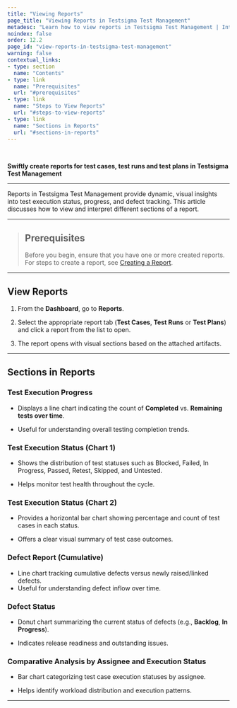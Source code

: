 ```yaml
---
title: "Viewing Reports"
page_title: "Viewing Reports in Testsigma Test Management"
metadesc: "Learn how to view reports in Testsigma Test Management | Interpret different sections of a report and analyze test execution, track progress, and identify defects"
noindex: false
order: 12.2
page_id: "view-reports-in-testsigma-test-management"
warning: false
contextual_links:
- type: section
  name: "Contents"
- type: link
  name: "Prerequisites"
  url: "#prerequisites"
- type: link
  name: "Steps to View Reports"
  url: "#steps-to-view-reports"
- type: link
  name: "Sections in Reports"
  url: "#sections-in-reports"
---
```


<br>

**Swiftly create reports for test cases, test runs and test plans in Testsigma Test Management**

---

Reports in Testsigma Test Management provide dynamic, visual insights into test execution status, progress, and defect tracking. This article discusses how to view and interpret different sections of a report.

---

> ## **Prerequisites**
> 
> Before you begin, ensure that you have one or more created reports. For steps to create a report, see [Creating a Report]().

---

## **View Reports**

1. From the **Dashboard**, go to **Reports**. 

2. Select the appropriate report tab (**Test Cases**, **Test Runs** or **Test Plans**) and click a report from the list to open.

3. The report opens with visual sections based on the attached artifacts.

---

## **Sections in Reports**

### **Test Execution Progress**

- Displays a line chart indicating the count of **Completed** vs. **Remaining tests over time**.

- Useful for understanding overall testing completion trends.

### **Test Execution Status (Chart 1)**

- Shows the distribution of test statuses such as Blocked, Failed, In Progress, Passed, Retest, Skipped, and Untested.

- Helps monitor test health throughout the cycle.

### **Test Execution Status (Chart 2)**

- Provides a horizontal bar chart showing percentage and count of test cases in each status.

- Offers a clear visual summary of test case outcomes.

### **Defect Report (Cumulative)**

- Line chart tracking cumulative defects versus newly raised/linked defects.
- Useful for understanding defect inflow over time.

### **Defect Status**

- Donut chart summarizing the current status of defects (e.g., **Backlog**, **In Progress**).

- Indicates release readiness and outstanding issues.

### **Comparative Analysis by Assignee and Execution Status**

- Bar chart categorizing test case execution statuses by assignee.

- Helps identify workload distribution and execution patterns.

---